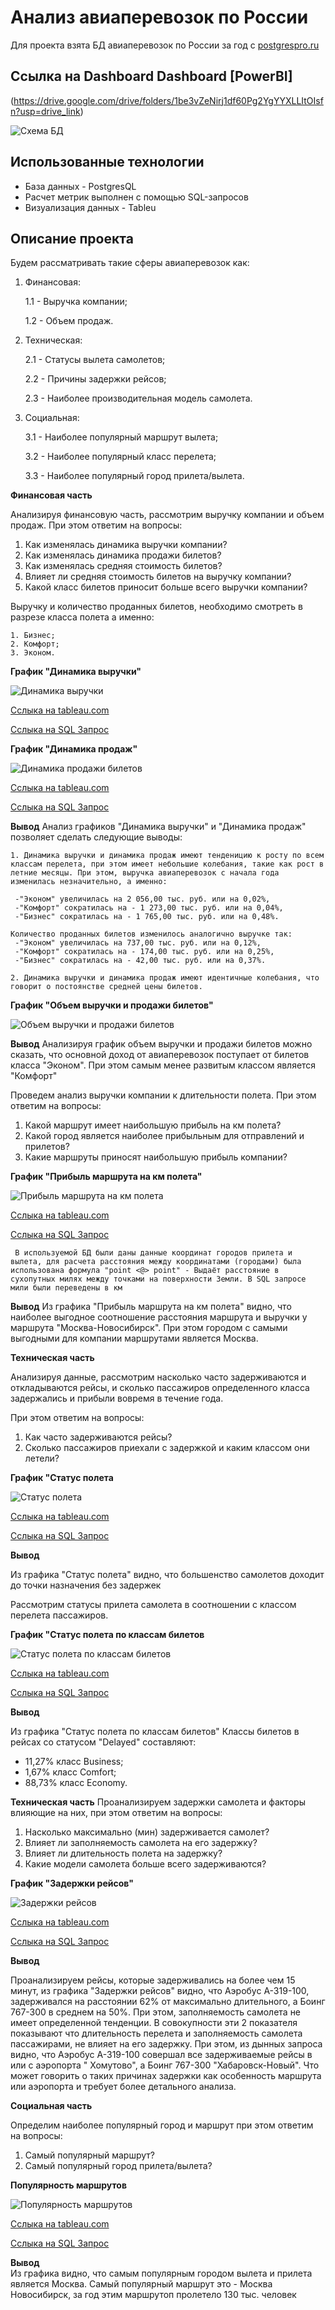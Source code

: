 # Анализ авиаперевозок по России

Для проекта взята БД авиаперевозок по России за год с
[postgrespro.ru](https://postgrespro.ru/education/demodb)

## Ссылка на Dashboard Dashboard [PowerBI]
(https://drive.google.com/drive/folders/1be3vZeNirj1df60Pg2YgYYXLLItOIsfn?usp=drive_link)

<image src="./structure/structure_bd.jpg" alt="Схема БД">

## Использованные технологии

- База данных - PostgresQL
- Расчет метрик выполнен с помощью SQL-запросов
- Визуализация данных - Tableu

## Описание проекта

Будем рассматривать такие сферы авиаперевозок как:

1. Финансовая:

    1.1 - Выручка компании;

    1.2 - Объем продаж.

2. Техническая:

    2.1 - Статусы вылета самолетов;

    2.2 - Причины задержки рейсов;

    2.3 - Наиболее производительная модель самолета.

3. Социальная:

    3.1 - Наиболее популярный маршрут вылета;

    3.2 - Наиболее популярный класс перелета;

    3.3 - Наиболее популярный город прилета/вылета.

**Финансовая часть**

Анализируя финансовую часть, рассмотрим выручку компании и объем продаж. При этом ответим на вопросы:

1. Как изменялась динамика выручки компании?
2. Как изменялась динамика продажи билетов?
3. Как изменялась средняя стоимость билетов?
4. Влияет ли средняя стоимость билетов на выручку компании?
5. Какой класс билетов приносит больше всего выручки компании?

Выручку и количество проданных билетов, необходимо смотреть в разрезе класса полета а именно:

    1. Бизнес;
    2. Комфорт;
    3. Эконом.
 

**График "Динамика выручки"**

<image src="./img//dynamics/Dynamics_revenue.png" alt="Динамика выручки"> 

[Сслыка на tableau.com](https://public.tableau.com/app/profile/.25111955/viz/Dynamics_revenue/Dynamics_revenue)

[Сслыка на SQL Запрос](https://github.com/cnegaa/transportation/blob/master/sql/dynamics/dynamics_revenue.sql)


**График "Динамика продаж"**

<image src="./img//dynamics/Dynamics_ticket_sales.png" alt="Динамика продажи билетов">

[Сслыка на tableau.com](https://public.tableau.com/app/profile/.25111955/viz/Dynamics_ticket_sales_16820940884350/Dynamics_ticket_sales)

[Сслыка на SQL Запрос](https://github.com/cnegaa/transportation/blob/master/sql/dynamics/dynamics_ticket_sales.sql)

**Вывод**
Анализ графиков "Динамика выручки" и "Динамика продаж" позволяет сделать следующие выводы:

    1. Динамика выручки и динамика продаж имеют тенденицию к росту по всем классам перелета, при этом имеет небольшие колебания, такие как рост в летние месяцы. При этом, выручка авиаперевозок с начала года изменилась незначительно, а именно:

     -"Эконом" увеличилась на 2 056,00 тыс. руб. или на 0,02%,
     -"Комфорт" сократилась на - 1 273,00 тыс. руб. или на 0,04%,
     -"Бизнес" сократилась на - 1 765,00 тыс. руб. или на 0,48%.

    Количество проданных билетов изменилось аналогично выручке так: 
     -"Эконом" увеличилась на 737,00 тыс. руб. или на 0,12%,
     -"Комфорт" сократилась на - 174,00 тыс. руб. или на 0,25%,
     -"Бизнес" сократилась на - 42,00 тыс. руб. или на 0,37%.

    2. Динамика выручки и динамика продаж имеют идентичные колебания, что говорит о постоянстве средней цены билетов.

**График "Объем выручки и продажи билетов"**

<image src="./img//dynamics/Revenue-ticket.png" alt="Объем выручки и продажи билетов">


**Вывод**
Анализируя график объем выручки и продажи билетов можно сказать, что основной доход от авиаперевозок поступает от билетов класса "Эконом". При этом самым менее развитым классом является "Комфорт"

Проведем анализ выручки компании к длительности полета. При этом ответим на вопросы:

1. Какой маршрут имеет наибольшую прибыль на км полета?
2. Какой город является наиболее прибыльным для отправлений и прилетов?
3. Какие маршруты приносят наибольшую прибыль компании? 

**График "Прибыль маршрута на км полета"**

<image src="./img/route_profit_per_km/Route_profit_per_km.png" alt="Прибыль маршрута на км полета"> 

[Сслыка на tableau.com](https://public.tableau.com/app/profile/.25111955/viz/Route_profit_per_km/Route_profit_per_km)

[Сслыка на SQL Запрос](https://public.tableau.com/app/profile/.25111955/viz/Route_profit_per_km/Route_profit_per_km)
     
     В используемой БД были даны данные координат городов прилета и вылета, для расчета расстояния между координатами (городами) была использована формула "point <@> point" - Выдаёт расстояние в сухопутных милях между точками на поверхности Земли. В SQL запросе мили были переведены в км


**Вывод** 
Из графика "Прибыль маршрута на км полета" видно, что наиболее выгодное соотношение расстояния маршрута и выручки у маршрута "Москва-Новосибирск". При этом городом с самыми выгодными для компании маршрутами является Москва. 

**Техническая часть** 

Анализируя данные, рассмотрим насколько часто задерживаются и откладываются рейсы, и сколько пассажиров определенного класса задержались и прибыли вовремя в течение года.

При этом ответим на вопросы: 
1. Как часто задерживаются рейсы?
2. Сколько пассажиров приехали с задержкой и каким классом они летели?

**График "Статус полета**

<image src="./img/status_flight/Status_flight.png" alt="Статус полета"> 

[Сслыка на tableau.com](https://public.tableau.com/app/profile/.25111955/viz/Status_flight/Status_flight)

[Сслыка на SQL Запрос](https://github.com/cnegaa/transportation/blob/master/sql/status_flight/status%20flight.sql)

**Вывод** 

Из графика "Статус полета" видно, что большенство самолетов доходит до точки назначения без задержек

Рассмотрим статусы прилета самолета в соотношении с классом перелета пассажиров.

**График "Статус полета по классам билетов**

<image src="./img/status_flight/Status_flight_class.png" alt="Статус полета по классам билетов">

[Сслыка на tableau.com](https://public.tableau.com/app/profile/.25111955/viz/Status_flight_class/Status_flight_class)

[Сслыка на SQL Запрос](https://github.com/cnegaa/transportation/blob/master/sql/status_flight/status%20flight.sql)

**Вывод**

Из графика "Статус полета по классам билетов"
Классы билетов в рейсах со статусом "Delayed" составляют: 
- 11,27% класс Business; 
- 1,67% класс Comfort; 
- 88,73% класс Economy.

**Техническая часть**
Проанализируем задержки самолета и факторы влияющие на них, при этом ответим на вопросы:
1. Насколько максимально (мин) задерживается самолет?
2. Влияет ли заполняемость самолета на его задержку?
3. Влияет ли длительность полета на задержку?
4. Какие модели самолета больше всего задерживаются?

**График "Задержки рейсов"**

<image src="./img/flight_delays/Flight_delays.png" alt="Задержки рейсов">

[Сслыка на tableau.com](https://public.tableau.com/app/profile/.25111955/viz/Flight_delays_16820201019770/Flight_delays)

[Сслыка на SQL Запрос](https://github.com/cnegaa/transportation/tree/master/sql/route_demand)

**Вывод**  

Проанализируем рейсы, которые задерживались на более чем 15 минут, из графика "Задержки рейсов" видно, что Аэробус А-319-100, задерживался на расстоянии 62% от максимально длительного, а Боинг 767-300 в среднем на 50%. 
При этом, заполняемость самолета не имеет определенной тенденции. 
В совокупности эти 2 показателя показывают что длительность перелета и заполняемость самолета пассажирами, не влияет на его задержку. 
При этом, из дынных запроса видно, что Аэробус А-319-100 совершал все задерживаемые рейсы в или с аэропорта " Хомутово", а Боинг 767-300 "Хабаровск-Новый". Что может говорить о таких причинах задержки как особенность маршрута или аэропорта и требует более детального анализа.

**Социальная часть**

Определим наиболее популярный город и маршрут при этом ответим на вопросы:
1. Самый популярный маршрут?
2. Самый популярный город прилета/вылета?

**Популярность маршрутов**

<image src="./img/route_demand/Route_demand.png" alt="Популярность маршрутов">

[Сслыка на tableau.com](https://public.tableau.com/app/profile/.25111955/viz/Route_demand/Route_demand)

[Сслыка на SQL Запрос](https://github.com/cnegaa/transportation/blob/master/sql/route_demand/demand_route.sql)

**Вывод**   
Из графика видно, что самым популярным городом вылета и прилета является Москва. Самый популярный маршрут это - Москва Новосибирск, за год этим маршрутоп пролетело 130 тыс. человек